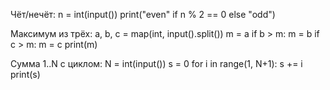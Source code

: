 Чёт/нечёт:
n = int(input())
print("even" if n % 2 == 0 else "odd")

Максимум из трёх:
a, b, c = map(int, input().split())
m = a
if b > m: m = b
if c > m: m = c
print(m)

Сумма 1..N с циклом:
N = int(input())
s = 0
for i in range(1, N+1):
    s += i
print(s)
